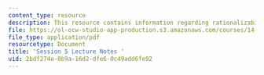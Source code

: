 ```yaml
---
content_type: resource
description: This resource contains information regarding rationalizability.
file: https://ol-ocw-studio-app-production.s3.amazonaws.com/courses/14-12-economic-applications-of-game-theory-fall-2012/2bdf274a0b9a16d2dfe60c49add6fe92_MIT14_12F12_chapter5.pdf
file_type: application/pdf
resourcetype: Document
title: 'Session 5 Lecture Notes '
uid: 2bdf274a-0b9a-16d2-dfe6-0c49add6fe92
---
```

